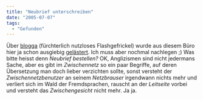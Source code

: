 ```yaml
---
title: "Neubrief unterschreiben"
date: "2005-07-07"
tags:
  - "Gefunden"
---
```


Über [blogga](http://www.blogga-online.de/) (fürchterlich nutzloses Flashgefrickel) wurde aus diesem Büro hier ja schon ausgiebig [gelästert](http://lumma.de/eintrag.php?id=1797). Ich muss aber nochmal nachlegen ;) Was bitte heisst denn _Neubrief bestellen?_ OK, Anglizismen sind nicht jedermans Sache, aber es gibt im _Zwischennetz_ so ein paar Begriffe, auf deren Übersetzung man doch lieber verzichten sollte, sonst versteht der _Zwischennetzbenutzer_ an seinem _Netzbrauser_ irgendwann nichts mehr und verliert sich im Wald der Fremdsprachen, rauscht an der _Leitseite_ vorbei und versteht das _Zwischengesicht_ nicht mehr. Ja ja.
